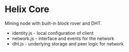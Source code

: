 # Helix Core
Mining node with built-in block rover and DHT. 


* identity.js - local configuration of client
* network.js - interface and events for the network
* dht.js - underlying storage and peer logic for network 
